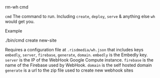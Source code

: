 rm-wh cmd

`cmd`         The command to run. Including `create`,
              `deploy`, `serve` & anything else `wh`
              would get you.

Example

./bin/cmd create new-site

Requires a configuration file at `.risdmedia/wh.json`
that includes keys `embedly`, `server`, `firebase`, `generate`, `domain`.
`embedly` is the Embedly key.
`server` is the IP of the WebHook Google Compute instance.
`firebase` is the name of the Firebase used by WebHook.
`domain` is the self hosted domain
`generate` is a url to the zip file used to create new webhook sites